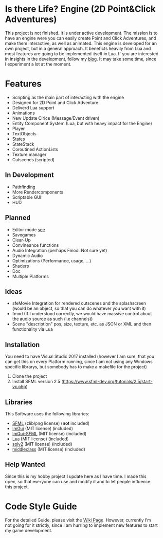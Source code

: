 # Is there Life? Engine (2D Point&Click Adventures)
This project is not finished. It is under active development. The mission is to have an engine were you can easily create Point and Click Adventures, and make them interactive, as well as animated. This engine is developed for an own project, but in a general approach. It beneficts heavily from Lua and most features are going to be implemented itself in Lua. If you are interested in insights in the development, follow my [blog](https://hasa1002.github.io/). It may take some time, since I experiment a lot at the moment.

# Features #
-	Scripting as the main part of interacting with the engine
-	Designed for 2D Point and Click Adventure
- Deliverd Lua support
-	Animations
- New Update Cirlce (Message/Event driven)
- Entity Component System (Lua, but with heavy impact for the Engine)
- Player
- TextObjects
- States
- StateStack
- Coroutined ActionLists
- Texture manager
-	Cutscenes (scripted)

## In Development ##
- Pathfinding
- More Rendercomponents
-	Scriptable GUI
- HUD

## Planned ##
- Editor mode [see](https://hasa1002.github.io/blog/2018/04/04/Basic-Engine/)
-	Savegames
- Clear-Up
- Convineance functions
- Audio Integration (perhaps Fmod. Not sure yet)
- Dynamic Audio
- Optimizations (Performance, usage, ...)
- Shaders
-	Doc
-	Multiple Platforms

## Ideas ##
- sfeMovie Integration for rendered cutscenes and the splashscreen (would be an object, so that you can do whatever you want with it)
- fmod (If I understood correctly, we would have massive control about the audio source as such (i.e channels))
- Scene "description" pos, size, texture, etc. as JSON or XML and then functionality via Lua

## Installation ##
You need to have Visual Studio 2017 installed (however I am sure, that you can get this on every Platform running, since I am not using any Windows specific librarys, but somebody has to make a makefile for the project)
1. Clone the project
2. Install SFML version 2.5 (https://www.sfml-dev.org/tutorials/2.5/start-vc.php)

## Libraries ##
This Software uses the following libraries:
- [SFML](https://www.sfml-dev.org/) (zlib/png license) (**not** included)
- [ImGui](https://github.com/ocornut/imgui) (MIT license) (included)
- [ImGui-SFML](https://github.com/eliasdaler/imgui-sfml) (MIT license) (included)
- [Lua](https://lua.org) (MIT license) (included)
- [solv2](https://github.com/ThePhD/sol2) (MIT license) (included)
- [middleclass](https://github.com/kikito/middleclass) (MIT license) (included)

## Help Wanted ##
Since this is my hobby project I update here as I have time. I made this open, so that everyone can use and modify it and to let people influence this project.

# Code Style Guide #
For the detailed Guide, please visit the [Wiki Page](https://github.com/HaSa1002/SFML-Point-and-Click-Adventure-Engine/wiki/Code-Style-Guide). However, currently I'm not going for it strictly, since I am hurring to implement new features to start my game development.

